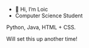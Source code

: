 - 👋 Hi, I’m Loic
- Computer Science Student

Python, Java, HTML + CSS.

Will set this up another time!
